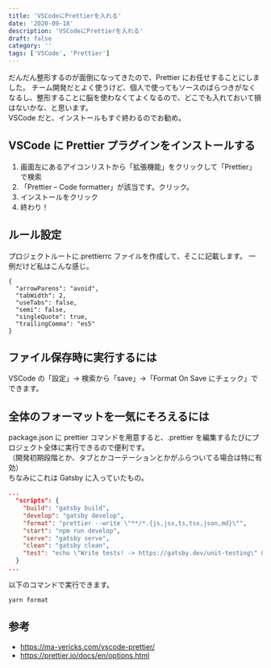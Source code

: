 ```yaml
---
title: 'VSCodeにPrettierを入れる'
date: '2020-09-18'
description: 'VSCodeにPrettierを入れる'
draft: false
category: ''
tags: ['VSCode', 'Prettier']
---
```


だんだん整形するのが面倒になってきたので、Prettier にお任せすることにしました。
チーム開発だとよく使うけど、個人で使ってもソースのばらつきがなくなるし、整形することに脳を使わなくてよくなるので、どこでも入れておいて損はないかな、と思います。  
VSCode だと、インストールもすぐ終わるのでお勧め。

## VSCode に Prettier プラグインをインストールする

1. 画面左にあるアイコンリストから「拡張機能」をクリックして「Prettier」で検索
1. 「Prettier – Code formatter」が該当です。クリック。
1. インストールをクリック
1. 終わり！

## ルール設定

プロジェクトルートに.prettierrc ファイルを作成して、そこに記載します。
一例だけど私はこんな感じ。

```json:title=.prettierrc
{
  "arrowParens": "avoid",
  "tabWidth": 2,
  "useTabs": false,
  "semi": false,
  "singleQuote": true,
  "trailingComma": "es5"
}
```

## ファイル保存時に実行するには

VSCode の「設定」→ 検索から「save」→「Format On Save にチェック」でできます。

## 全体のフォーマットを一気にそろえるには

package.json に prettier コマンドを用意すると、.prettier を編集するたびにプロジェクト全体に実行できるので便利です。  
（開発初期段階とか、タブとかコーテーションとかがふらついてる場合は特に有効）  
ちなみにこれは Gatsby に入っていたもの。

```json:title=package.json
...
  "scripts": {
    "build": "gatsby build",
    "develop": "gatsby develop",
    "format": "prettier --write \"**/*.{js,jsx,ts,tsx,json,md}\"",
    "start": "npm run develop",
    "serve": "gatsby serve",
    "clean": "gatsby clean",
    "test": "echo \"Write tests! -> https://gatsby.dev/unit-testing\" && exit 1"
  }
...
```

以下のコマンドで実行できます。

```console
yarn format
```

## 参考

- https://ma-vericks.com/vscode-prettier/
- https://prettier.io/docs/en/options.html
